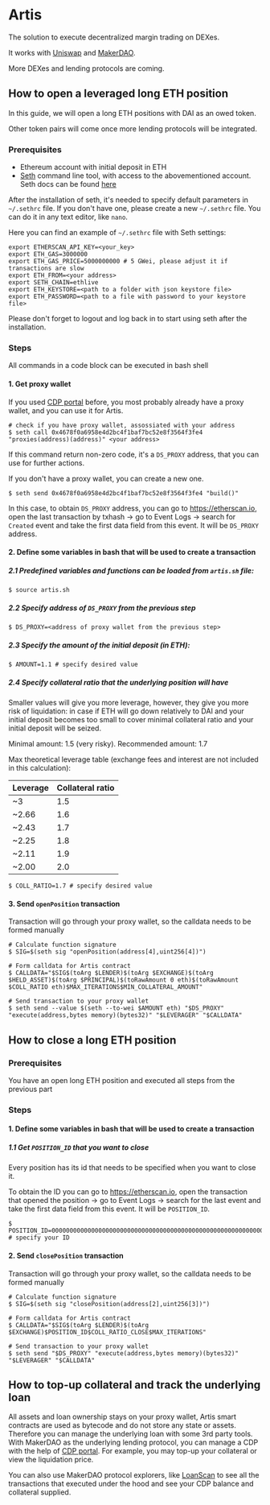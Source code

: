 # Artis

The solution to execute decentralized margin trading on DEXes.

It works with [Uniswap](https://uniswap.io/) and [MakerDAO](https://makerdao.com).

More DEXes and lending protocols are coming.

## How to open a leveraged long ETH position

In this guide, we will open a long ETH positions with DAI as an owed token.

Other token pairs will come once more lending protocols will be integrated.

### Prerequisites
- Ethereum account with initial deposit in ETH
- [Seth](https://dapp.tools/seth) command line tool, with access to the abovementioned account. Seth docs can be found [here](https://github.com/dapphub/dapptools/tree/master/src/seth)

After the installation of seth, it's needed to specify default parameters in `~/.sethrc` file. If you don't have one, please create a new `~/.sethrc` file. You can do it in any text editor, like `nano`.

Here you can find an example of `~/.sethrc` file with Seth settings:
```
export ETHERSCAN_API_KEY=<your_key>
export ETH_GAS=3000000
export ETH_GAS_PRICE=5000000000 # 5 GWei, please adjust it if transactions are slow
export ETH_FROM=<your address>
export SETH_CHAIN=ethlive
export ETH_KEYSTORE=<path to a folder with json keystore file>
export ETH_PASSWORD=<path to a file with password to your keystore file>
```

Please don't forget to logout and log back in to start using seth after the installation.

### Steps

All commands in a code block can be executed in bash shell

#### 1. Get proxy wallet

If you used [CDP portal](https://cdp.makerdao.com) before, you most probably already have a proxy wallet, and you can use it for Artis.
```
# check if you have proxy wallet, assossiated with your address
$ seth call 0x4678f0a6958e4d2bc4f1baf7bc52e8f3564f3fe4 "proxies(address)(address)" <your address>
```
If this command return non-zero code, it's a `DS_PROXY` address, that you can use for further actions.

If you don't have a proxy wallet, you can create a new one.
```
$ seth send 0x4678f0a6958e4d2bc4f1baf7bc52e8f3564f3fe4 "build()"
```
In this case, to obtain `DS_PROXY` address, you can go to https://etherscan.io, open the last transaction by txhash -> go to Event Logs -> search for `Created` event and take the first data field from this event. It will be `DS_PROXY` address.

#### 2. Define some variables in bash that will be used to create a transaction

##### 2.1 Predefined variables and functions can be loaded from `artis.sh` file:
```
$ source artis.sh
```

##### 2.2 Specify address of `DS_PROXY` from the previous step
```
$ DS_PROXY=<address of proxy wallet from the previous step>
```

##### 2.3 Specify the amount of the initial deposit (in ETH):
```
$ AMOUNT=1.1 # specify desired value
```

##### 2.4 Specify collateral ratio that the underlying position will have

Smaller values will give you more leverage, however, they give you more risk of liquidation: in case if ETH will go down relatively to DAI and your initial deposit becomes too small to cover minimal collateral ratio and your initial deposit will be seized.

Minimal amount: 1.5 (very risky). Recommended amount: 1.7

Max theoretical leverage table (exchange fees and interest are not included in this calculation):

| Leverage | Collateral ratio |
| ----------- | ----------- |
| ~3 | 1.5 |
| ~2.66 | 1.6 |
| ~2.43 | 1.7 |
| ~2.25 | 1.8 |
| ~2.11 | 1.9 |
| ~2.00 | 2.0 |

```
$ COLL_RATIO=1.7 # specify desired value
```
#### 3. Send `openPosition` transaction
Transaction will go through your proxy wallet, so the calldata needs to be formed manually
```
# Calculate function signature
$ SIG=$(seth sig "openPosition(address[4],uint256[4])")

# Form calldata for Artis contract
$ CALLDATA="$SIG$(toArg $LENDER)$(toArg $EXCHANGE)$(toArg $HELD_ASSET)$(toArg $PRINCIPAL)$(toRawAmount 0 eth)$(toRawAmount $COLL_RATIO eth)$MAX_ITERATIONS$MIN_COLLATERAL_AMOUNT"

# Send transaction to your proxy wallet
$ seth send --value $(seth --to-wei $AMOUNT eth) "$DS_PROXY" "execute(address,bytes memory)(bytes32)" "$LEVERAGER" "$CALLDATA"
```

## How to close a long ETH position

### Prerequisites
You have an open long ETH position and executed all steps from the previous part

### Steps

#### 1. Define some variables in bash that will be used to create a transaction
##### 1.1 Get `POSITION_ID` that you want to close
Every position has its id that needs to be specified when you want to close it.

To obtain the ID you can go to https://etherscan.io, open the transaction that opened the position -> go to Event Logs -> search for the last event and take the first data field from this event. It will be `POSITION_ID`.

```
$ POSITION_ID=0000000000000000000000000000000000000000000000000000000000000001 # specify your ID
```


#### 2. Send `closePosition` transaction
Transaction will go through your proxy wallet, so the calldata needs to be formed manually
```
# Calculate function signature
$ SIG=$(seth sig "closePosition(address[2],uint256[3])")

# Form calldata for Artis contract
$ CALLDATA="$SIG$(toArg $LENDER)$(toArg $EXCHANGE)$POSITION_ID$COLL_RATIO_CLOSE$MAX_ITERATIONS"

# Send transaction to your proxy wallet
$ seth send "$DS_PROXY" "execute(address,bytes memory)(bytes32)" "$LEVERAGER" "$CALLDATA"
```

## How to top-up collateral and track the underlying loan

All assets and loan ownership stays on your proxy wallet, Artis smart contracts are used as bytecode and do not store any state or assets. Therefore you can manage the underlying loan with some 3rd party tools.
With MakerDAO as the underlying lending protocol, you can manage a CDP with the help of [CDP portal](https://cdp.makerdao.com). For example, you may top-up your collateral or view the liquidation price.

You can also use MakerDAO protocol explorers, like [LoanScan](https://loanscan.io) to see all the transactions that executed under the hood and see your CDP balance and collateral supplied.
